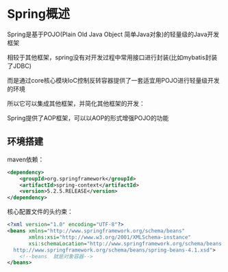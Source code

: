 # Spring概述

Spring是基于POJO(Plain Old Java Object 简单Java对象)的轻量级的Java开发框架

相较于其他框架，spring没有对开发过程中常用接口进行封装(比如mybatis封装了JDBC)

而是通过core核心模块IoC控制反转容器提供了一套适宜用POJO进行轻量级开发的环境

所以它可以集成其他框架，并简化其他框架的开发：

Spring提供了AOP框架，可以以AOP的形式增强POJO的功能

## 环境搭建

maven依赖：

~~~xml
<dependency>
    <groupId>org.springframework</groupId>
    <artifactId>spring-context</artifactId>
    <version>5.2.5.RELEASE</version>
</dependency>
~~~

核心配置文件的头约束：

~~~xml
<?xml version="1.0" encoding="UTF-8"?>
<beans xmlns="http://www.springframework.org/schema/beans"
       xmlns:xsi="http://www.w3.org/2001/XMLSchema-instance"
       xsi:schemaLocation="http://www.springframework.org/schema/beans
  http://www.springframework.org/schema/beans/spring-beans-4.1.xsd">
    <!--beans  就是对象容器-->
</beans>
~~~

